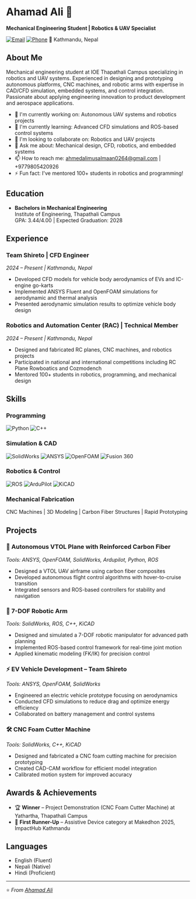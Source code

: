# Ahamad Ali 👋

**Mechanical Engineering Student | Robotics & UAV Specialist**

[![Email](https://img.shields.io/badge/Email-Contact%20Me-red)](mailto:ahmedalimusalmaan0264@gmail.com)
[![Phone](https://img.shields.io/badge/Phone-%2B9779805420926-green)](tel:+9779805420926)
📍 Kathmandu, Nepal

## About Me

Mechanical engineering student at IOE Thapathali Campus specializing in robotics and UAV systems. Experienced in designing and prototyping autonomous platforms, CNC machines, and robotic arms with expertise in CAD/CFD simulation, embedded systems, and control integration. Passionate about applying engineering innovation to product development and aerospace applications.

- 🔭 I'm currently working on: Autonomous UAV systems and robotics projects
- 🌱 I'm currently learning: Advanced CFD simulations and ROS-based control systems
- 👯 I'm looking to collaborate on: Robotics and UAV projects
- 💬 Ask me about: Mechanical design, CFD, robotics, and embedded systems
- 📫 How to reach me: ahmedalimusalmaan0264@gmail.com | +9779805420926
- ⚡ Fun fact: I've mentored 100+ students in robotics and programming!

## Education

- **Bachelors in Mechanical Engineering**  
  Institute of Engineering, Thapathali Campus  
  GPA: 3.44/4.00 | Expected Graduation: 2028

## Experience

### **Team Shireto** | CFD Engineer
*2024 – Present | Kathmandu, Nepal*
- Developed CFD models for vehicle body aerodynamics of EVs and IC-engine go-karts
- Implemented ANSYS Fluent and OpenFOAM simulations for aerodynamic and thermal analysis
- Presented aerodynamic simulation results to optimize vehicle body design

### **Robotics and Automation Center (RAC)** | Technical Member
*2024 – Present | Kathmandu, Nepal*
- Designed and fabricated RC planes, CNC machines, and robotics projects
- Participated in national and international competitions including RC Plane Rowboatics and Cozmodench
- Mentored 100+ students in robotics, programming, and mechanical design

## Skills

### Programming
![Python](https://img.shields.io/badge/Python-3776AB?style=for-the-badge&logo=python&logoColor=white)
![C++](https://img.shields.io/badge/C++-00599C?style=for-the-badge&logo=c%2B%2B&logoColor=white)

### Simulation & CAD
![SolidWorks](https://img.shields.io/badge/SolidWorks-DA1F26?style=for-the-badge&logo=solidworks&logoColor=white)
![ANSYS](https://img.shields.io/badge/ANSYS-FFB71B?style=for-the-badge&logo=ansys&logoColor=black)
![OpenFOAM](https://img.shields.io/badge/OpenFOAM-8F0B0B?style=for-the-badge)
![Fusion 360](https://img.shields.io/badge/Fusion%20360-0696D7?style=for-the-badge&logo=autodesk&logoColor=white)

### Robotics & Control
![ROS](https://img.shields.io/badge/ROS-22314E?style=for-the-badge&logo=ros&logoColor=white)
![ArduPilot](https://img.shields.io/badge/ArduPilot-00979D?style=for-the-badge)
![KiCAD](https://img.shields.io/badge/KiCAD-314CB0?style=for-the-badge&logo=kicad&logoColor=white)

### Mechanical Fabrication
CNC Machines | 3D Modeling | Carbon Fiber Structures | Rapid Prototyping

## Projects

### 🚀 Autonomous VTOL Plane with Reinforced Carbon Fiber
*Tools: ANSYS, OpenFOAM, SolidWorks, Ardupilot, Python, ROS*
- Designed a VTOL UAV airframe using carbon fiber composites
- Developed autonomous flight control algorithms with hover-to-cruise transition
- Integrated sensors and ROS-based controllers for stability and navigation

### 🤖 7-DOF Robotic Arm
*Tools: SolidWorks, ROS, C++, KiCAD*
- Designed and simulated a 7-DOF robotic manipulator for advanced path planning
- Implemented ROS-based control framework for real-time joint motion
- Applied kinematic modeling (FK/IK) for precision control

### ⚡ EV Vehicle Development – Team Shireto
*Tools: ANSYS, OpenFOAM, SolidWorks*
- Engineered an electric vehicle prototype focusing on aerodynamics
- Conducted CFD simulations to reduce drag and optimize energy efficiency
- Collaborated on battery management and control systems

### 🛠️ CNC Foam Cutter Machine
*Tools: SolidWorks, C++, KiCAD*
- Designed and fabricated a CNC foam cutting machine for precision prototyping
- Created CAD-CAM workflow for efficient model integration
- Calibrated motion system for improved accuracy

## Awards & Achievements

- 🏆 **Winner** – Project Demonstration (CNC Foam Cutter Machine) at Yathartha, Thapathali Campus
- 🥈 **First Runner-Up** – Assistive Device category at Makedhon 2025, ImpactHub Kathmandu

## Languages

- English (Fluent)
- Nepali (Native)
- Hindi (Proficient)

---

⭐️ *From [Ahamad Ali](https://github.com/Ahmed-khan0926)*
